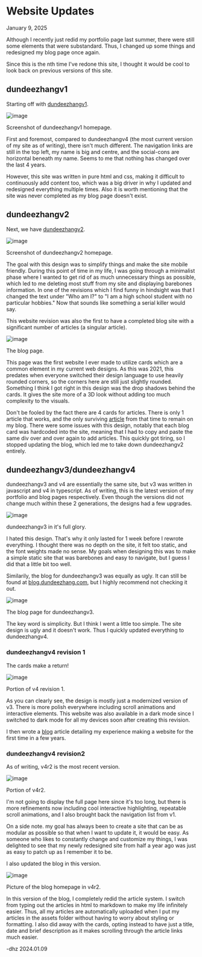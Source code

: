 # Website Updates

January 9, 2025

Although I recently just redid my portfolio page last summer, there were still some elements that were substandard. Thus, I changed up some things and redesigned my blog page once again.

Since this is the nth time I've redone this site, I thought it would be cool to look back on previous versions of this site.

## dundeezhangv1

Starting off with [dundeezhangv1](https://dundeezhang.github.io/dundeezhangv1/).

![image](./assets/website-updates/dundeezhangv1home.png)

Screenshot of dundeezhangv1 homepage.

First and foremost, compared to dundeezhangv4 (the most current version of my site as of writing), there isn't much different. The navigation links are still in the top left, my name is big and centre, and the social-cons are horizontal beneath my name. Seems to me that nothing has changed over the last 4 years.

However, this site was written in pure html and css, making it difficult to continuously add content too, which was a big driver in why I updated and redesigned everything multiple times. Also it is worth mentioning that the site was never completed as my blog page doesn't exist.

## dundeezhangv2

Next, we have [dundeezhangv2](https://dundeezhang.github.io/dundeezhangv2/).

![image](./assets/website-updates/dundeezhangv2home.png)

Screenshot of dundeezhangv2 homepage.

The goal with this design was to simplify things and make the site mobile friendly. During this point of time in my life, I was going through a minimalist phase where I wanted to get rid of as much unnecessary things as possible, which led to me deleting most stuff from my site and displaying barebones information. In one of the revisions which I find funny in hindsight was that I changed the text under "Who am I?" to "I am a high school student with no particular hobbies." Now that sounds like something a serial killer would say.

This website revision was also the first to have a completed blog site with a significant number of articles (a singular article).

![image](./assets/website-updates/dundeezhangv2blog.png)

The blog page.

This page was the first website I ever made to utilize cards which are a common element in my current web designs. As this was 2021, this predates when everyone switched their design language to use heavily rounded corners, so the corners here are still just slightly rounded. Something I think I got right in this design was the drop shadows behind the cards. It gives the site more of a 3D look without adding too much complexity to the visuals.

Don't be fooled by the fact there are 4 cards for articles. There is only 1 article that works, and the only surviving [article](./online-highschool) from that time to remain on my blog. There were some issues with this design, notably that each blog card was hardcoded into the site, meaning that I had to copy and paste the same div over and over again to add articles. This quickly got tiring, so I stopped updating the blog, which led me to take down dundeezhangv2 entirely.

## dundeezhangv3/dundeezhangv4

dundeezhangv3 and v4 are essentially the same site, but v3 was written in javascript and v4 in typescript. As of writing, this is the latest version of my portfolio and blog pages respectively. Even though the versions did not change much within these 2 generations, the designs had a few upgrades.

![image](./assets/website-updates/dundeezhangv3home.png)

dundeezhangv3 in it's full glory.

I hated this design. That's why it only lasted for 1 week before I rewrote everything. I thought there was no depth on the site, it felt too static, and the font weights made no sense. My goals when designing this was to make a simple static site that was barebones and easy to navigate, but I guess I did that a little bit too well.

Similarily, the blog for dundeezhangv3 was equally as ugly. It can still be found at [blog.dundeezhang.com](https://blog.dundeezhang.com), but I highly recommend not checking it out.

![image](./assets/website-updates/dundeezhangv3blog.png)

The blog page for dundeezhangv3.

The key word is simplicity. But I think I went a little too simple. The site design is ugly and it doesn't work. Thus I quickly updated everything to dundeezhangv4.

### dundeezhangv4 revision 1

The cards make a return!

![image](./assets/website-updates/dundeezhangv4r1.png)

Portion of v4 revision 1.

As you can clearly see, the design is mostly just a modernized version of v3. There is more polish everywhere including scroll animations and interactive elements. This website was also available in a dark mode since I switched to dark mode for all my devices soon after creating this revision.

I then wrote a [blog](./making-website-1) article detailing my experience making a website for the first time in a few years.

### dundeezhangv4 revision2

As of writing, v4r2 is the most recent version.

![image](./assets/website-updates/dundeezhangv4r2.png)

Portion of v4r2.

I'm not going to display the full page here since it's too long, but there is more refinements now including cool interactive highlighting, repeatable scroll animations, and I also brought back the navigation list from v1.

On a side note. my goal has always been to create a site that can be as modular as possible so that when I want to update it, it would be easy. As someone who likes to constantly change and customize my things, I was delighted to see that my newly redesigned site from half a year ago was just as easy to patch up as I remember it to be.

I also updated the blog in this version.

![image](./assets/website-updates/dundeezhangv4r2blog.png)

Picture of the blog homepage in v4r2.

In this version of the blog, I completely redid the article system. I switch from typing out the articles in html to markdown to make my life infinitely easier. Thus, all my articles are automatically uploaded when I put my articles in the assets folder without having to worry about styling or formatting. I also did away with the cards, opting instead to have just a title, date and brief description as it makes scrolling through the article links much easier.

-dhz 2024.01.09
